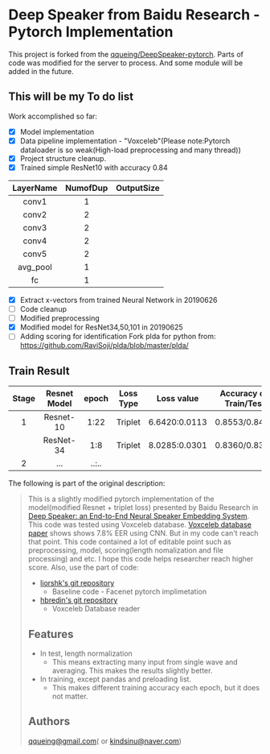 # Deep Speaker from Baidu Research -  Pytorch Implementation 

This project is forked from the [qqueing/DeepSpeaker-pytorch](https://github.com/qqueing/DeepSpeaker-pytorch). Parts of code was modified for the server to process. And some module will be added in the future.

## This will be my To do list
Work accomplished so far:
- [x] Model implementation
- [x] Data pipeline implementation - "Voxceleb"(Please note:Pytorch dataloader is so weak(High-load preprocessing and many thread))
- [x] Project structure cleanup.
- [x] Trained simple ResNet10 with accuracy 0.84

|LayerName|NumofDup|OutputSize|
|:------------:|:----------:|:------------:|
| conv1        |1           |              | 
| conv2        |2           |              |
| conv3        |2           |              |
| conv4        |2           |              |
| conv5        |2           |              |
| avg_pool     |1           |              |
| fc           |1           |              |

- [x] Extract x-vectors from trained Neural Network in 20190626
- [ ] Code cleanup
- [ ] Modified preprocessing
- [x] Modified model for ResNet34,50,101 in 20190625
- [ ] Adding scoring for identification
  Fork plda for python from: https://github.com/RaviSoji/plda/blob/master/plda/

## Train Result
|Stage|Resnet Model|epoch|Loss Type|Loss value|Accuracy on Train/Test|
|:--------:|:------------:|:---:|:--------------:|:--------------:|:------------:|
|1| Resnet-10    |1:22 |Triplet | 6.6420:0.0113 | 0.8553/0.8431  | 
| | ResNet-34    |1:8  |Triplet | 8.0285:0.0301 | 0.8360/0.8302  |
|2| ...          |..:..|        |


The following is part of the original description:

>This is a slightly modified pytorch implementation of the model(modified Resnet + triplet loss) presented by Baidu Research in [Deep Speaker: an End-to-End Neural Speaker Embedding System](https://arxiv.org/pdf/1705.02304.pdf).
>This code was tested using Voxceleb database. [Voxceleb database paper](https://www.robots.ox.ac.uk/~vgg/publications/2017/Nagrani17/nagrani17.pdf) shows shows 7.8% EER using CNN. But in my code can't reach that point.
This code contained a lot of editable point such as preprocessing, model, scoring(length nomalization and file processing) and etc.
>I hope this code helps researcher reach higher score.
>Also, use the part of code:
>- [liorshk's git repository](https://github.com/liorshk/facenet_pytorch)
>   - Baseline code - Facenet pytorch implimetation
>- [hbredin's git repository](https://github.com/hbredin/pyannote-db-voxceleb)
>   - Voxceleb Database reader
>
>## Features
> - In test, length normalization
>   - This means extracting many input from single wave and averaging. This makes the results slightly better.
> - In training, except pandas and preloading list. 
>   - This makes different training accuracy each epoch, but it does not matter.
>
> ## Authors
> qqueing@gmail.com( or kindsinu@naver.com)






